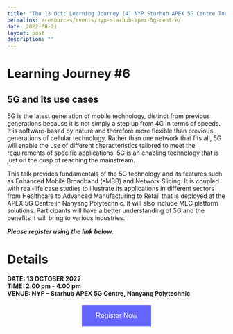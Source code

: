 ```yaml
---
title: "Thu 13 Oct: Learning Journey (4) NYP Sturhub APEX 5G Centre Tour"
permalink: /resources/events/nyp-starhub-apex-5g-centre/
date: 2022-08-21
layout: post
description: ""
---
```


# Learning Journey #6

## 5G and its use cases


5G is the latest generation of mobile technology, distinct from previous generations because it is not simply a step up from 4G in terms of speeds. It is software-based by nature and therefore more flexible than previous generations of cellular technology. Rather than one network that fits all, 5G will enable the use of different characteristics tailored to meet the requirements of specific applications. 5G is an enabling technology that is just on the cusp of reaching the mainstream. 

This talk provides fundamentals of the 5G technology and its features such as Enhanced Mobile Broadband (eMBB) and Network Slicing. It is coupled with real-life case studies to illustrate its applications in different sectors from Healthcare to Advanced Manufacturing to Retail that is deployed at the APEX 5G Centre in Nanyang Polytechnic. It will also include MEC platform solutions. Participants will have a better understanding of 5G and the benefits it will bring to various industries.

***Please register using the link below.***

# Details
**DATE: 13 OCTOBER 2022** <br> 
**TIME: 2.00 pm - 4.00 pm** <br> 
**VENUE: NYP – Starhub APEX 5G Centre, Nanyang Polytechnic** <br>




<style>
#register {
  background-color: #0000ff;
  border: none;
  color: white;
  padding: 16px 32px;
  text-align: center;
  font-size: 16px;
  margin: 4px 2px;
  opacity: 0.6;
  transition: 0.3s;
  display: inline-block;
  text-decoration: none;
  cursor: pointer;
}
</style>

<center><a href="https://form.gov.sg/628f22d33778d80011a07cc6 " target="_blank"><button id="register" class="btn">Register Now</button></a></center>